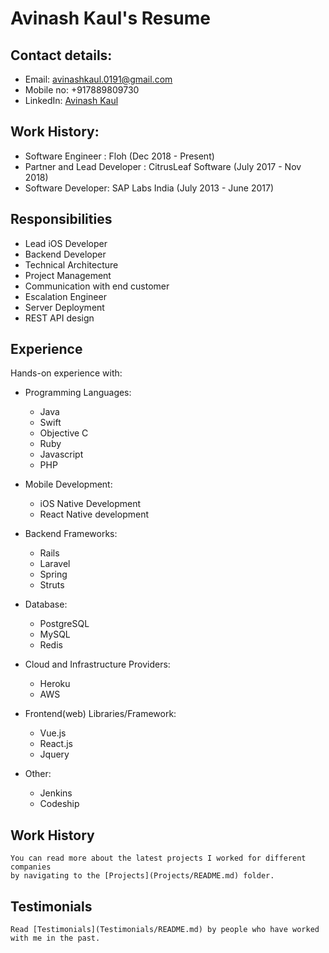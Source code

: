 # Avinash Kaul's Resume

## Contact details:

- Email: avinashkaul.0191@gmail.com
- Mobile no: +917889809730
- LinkedIn: [Avinash Kaul](https://www.linkedin.com/in/avinash-kaul-57ab9876/)

## Work History:

- Software Engineer : Floh (Dec 2018 - Present)
- Partner and Lead Developer : CitrusLeaf Software (July 2017 - Nov 2018)
- Software Developer: SAP Labs India (July 2013 - June 2017)

## Responsibilities

- Lead iOS Developer
- Backend Developer
- Technical Architecture
- Project Management
- Communication with end customer
- Escalation Engineer
- Server Deployment
- REST API design

## Experience

Hands-on experience with:

- Programming Languages:

  - Java
  - Swift
  - Objective C
  - Ruby
  - Javascript
  - PHP

- Mobile Development:

  - iOS Native Development
  - React Native development

- Backend Frameworks:

  - Rails
  - Laravel
  - Spring
  - Struts

- Database:

  - PostgreSQL
  - MySQL
  - Redis

- Cloud and Infrastructure Providers:

  - Heroku
  - AWS

- Frontend(web) Libraries/Framework:
  - Vue.js
  - React.js
  - Jquery
- Other:
  - Jenkins
  - Codeship

## Work History

    You can read more about the latest projects I worked for different companies
    by navigating to the [Projects](Projects/README.md) folder.

## Testimonials

    Read [Testimonials](Testimonials/README.md) by people who have worked with me in the past.
